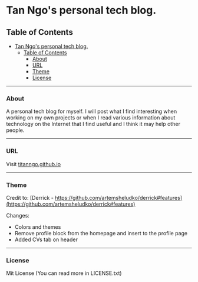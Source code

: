 # Tan Ngo's personal tech blog.

Table of Contents
-----------------
- [Tan Ngo's personal tech blog.](#tan-ngos-personal-tech-blog)
  - [Table of Contents](#table-of-contents)
    - [About](#about)
    - [URL](#url)
    - [Theme](#theme)
    - [License](#license)

* * *

### About
A personal tech blog for myself. I will post what I find interesting when working on my own projects or when I read various information about technology on the Internet that I find useful and I think it may help other people.

* * *

### URL
Visit [titanngo.github.io](titanngo.github.io)
* * *

### Theme
Credit to: [Derrick - https://github.com/artemsheludko/derrick#features](https://github.com/artemsheludko/derrick#features)

Changes:
- Colors and themes
- Remove profile block from the homepage and insert to the profile page
- Added CVs tab on header

* * *

### License

Mit License
(You can read more in LICENSE.txt)